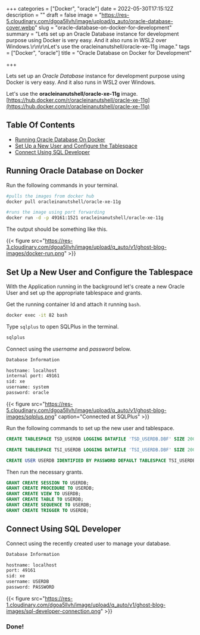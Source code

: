 +++
categories = ["Docker", "oracle"]
date = 2022-05-30T17:15:12Z
description = ""
draft = false
image = "https://res-5.cloudinary.com/dgoa5llvh/image/upload/q_auto/oracle-database-cover.webp"
slug = "oracle-database-on-docker-for-development"
summary = "Lets set up an Oracle Database instance for development purpose using Docker is very easy. And it also runs in WSL2 over Windows.\r\n\r\nLet's use the oracleinanutshell/oracle-xe-11g image."
tags = ["Docker", "oracle"]
title = "Oracle Database on Docker for Development"

+++


Lets set up an _Oracle Database_ instance for development purpose using Docker is very easy. And it also runs in WSL2 over Windows.

Let's use the **oracleinanutshell/oracle-xe-11g** image. [https://hub.docker.com/r/oracleinanutshell/oracle-xe-11g](https://hub.docker.com/r/oracleinanutshell/oracle-xe-11g)

## Table Of Contents

* [Running Oracle Database On Docker](#running-oracle-database-on-docker)
* [Set Up a New User and Configure the Tablespace](#set-up-a-new-user-and-configure-the-tablespace)
* [Connect Using SQL Developer](#connect-using-sql-developer)

## Running Oracle Database on Docker

Run the following commands in your terminal.

```bash
#pulls the images from docker hub
docker pull oracleinanutshell/oracle-xe-11g

#runs the image using port forwarding 
docker run -d -p 49161:1521 oracleinanutshell/oracle-xe-11g

```

The output should be something like this.

{{< figure src="https://res-3.cloudinary.com/dgoa5llvh/image/upload/q_auto/v1/ghost-blog-images/docker-run.png" >}}

## Set Up a New User and Configure the Tablespace

With the Application running in the background let's create a new Oracle User and set up the appropriate tablespace and grants.

Get the running container Id and attach it running `bash`.

```bash
docker exec -it 82 bash
```

Type `sqlplus` to open SQLPlus in the terminal.

```bash
sqlplus
```

Connect using the _username_ and _password_ below.

```bash
Database Information

hostname: localhost
internal port: 49161
sid: xe
username: system
password: oracle

```

{{< figure src="https://res-5.cloudinary.com/dgoa5llvh/image/upload/q_auto/v1/ghost-blog-images/sqlplus.png" caption="Connected at SQLPlus" >}}

Run the following commands to set up the new user and tablespace.

```sql
CREATE TABLESPACE TSD_USERDB LOGGING DATAFILE 'TSD_USERDB.DBF' SIZE 200M AUTOEXTEND ON NEXT 200M MAXSIZE 400M;

CREATE TABLESPACE TSI_USERDB LOGGING DATAFILE 'TSI_USERDB.DBF' SIZE 200M AUTOEXTEND ON NEXT 50M MAXSIZE 400M;

CREATE USER USERDB IDENTIFIED BY PASSWORD DEFAULT TABLESPACE TSI_USERDB QUOTA UNLIMITED ON TSD_USERDB QUOTA UNLIMITED ON TSI_USERDB;


```

Then run the necessary grants.

```sql
GRANT CREATE SESSION TO USERDB;
GRANT CREATE PROCEDURE TO USERDB;
GRANT CREATE VIEW TO USERDB;
GRANT CREATE TABLE TO USERDB;
GRANT CREATE SEQUENCE TO USERDB;
GRANT CREATE TRIGGER TO USERDB;
```

## Connect Using SQL Developer

Connect using the recently created user to manage your database.

```bash
Database Information

hostname: localhost
port: 49161
sid: xe
username: USERDB
password: PASSWORD
```

{{< figure src="https://res-1.cloudinary.com/dgoa5llvh/image/upload/q_auto/v1/ghost-blog-images/sql-developer-connection.png" >}}

### Done!

